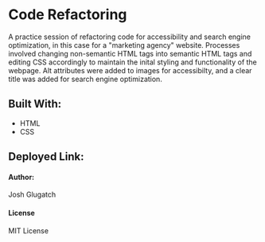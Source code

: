 # Code Refactoring
A practice session of refactoring code for accessibility and search engine optimization, in this case for a "marketing agency" website. Processes involved changing non-semantic HTML tags into semantic HTML tags and editing CSS accordingly to maintain the inital styling and functionality of the webpage. Alt attributes were added to images for accessibilty, and a clear title was added for search engine optimization.
  
## Built With:
* HTML
* CSS
  
## Deployed Link:

  
#### Author:
Josh Glugatch
  
#### License
MIT License



